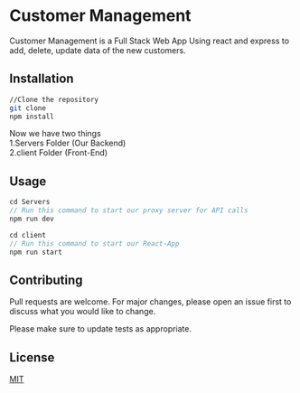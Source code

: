 # Customer Management

Customer Management is a Full Stack Web App Using react and express to add, delete, update data of the new customers.

## Installation

```bash
//Clone the repository
git clone 
npm install 
```
Now we have two things  
1.Servers Folder (Our Backend) \
2.client Folder (Front-End)
## Usage

```javascript
cd Servers
// Run this command to start our proxy server for API calls
npm run dev
```
```javascript
cd client
// Run this command to start our React-App
npm run start
```
## Contributing

Pull requests are welcome. For major changes, please open an issue first
to discuss what you would like to change.

Please make sure to update tests as appropriate.

## License

[MIT](https://choosealicense.com/licenses/mit/)